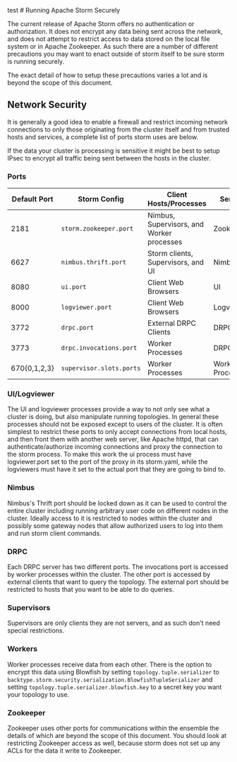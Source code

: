 test # Running Apache Storm Securely

The current release of Apache Storm offers no authentication or authorization.
It does not encrypt any data being sent across the network, and does not 
attempt to restrict access to data stored on the local file system or in
Apache Zookeeper.  As such there are a number of different precautions you may
want to enact outside of storm itself to be sure storm is running securely.

The exact detail of how to setup these precautions varies a lot and is beyond
the scope of this document.

## Network Security

It is generally a good idea to enable a firewall and restrict incoming network
connections to only those originating from the cluster itself and from trusted
hosts and services, a complete list of ports storm uses are below. 

If the data your cluster is processing is sensitive it might be best to setup
IPsec to encrypt all traffic being sent between the hosts in the cluster.

### Ports

| Default Port | Storm Config | Client Hosts/Processes | Server |
|--------------|--------------|------------------------|--------|
| 2181 | `storm.zookeeper.port` | Nimbus, Supervisors, and Worker processes | Zookeeper |
| 6627 | `nimbus.thrift.port` | Storm clients, Supervisors, and UI | Nimbus |
| 8080 | `ui.port` | Client Web Browsers | UI |
| 8000 | `logviewer.port` | Client Web Browsers | Logviewer |
| 3772 | `drpc.port` | External DRPC Clients | DRPC |
| 3773 | `drpc.invocations.port` | Worker Processes | DRPC |
| 670{0,1,2,3} | `supervisor.slots.ports` | Worker Processes | Worker Processes |

### UI/Logviewer

The UI and logviewer processes provide a way to not only see what a cluster is
doing, but also manipulate running topologies.  In general these processes should
not be exposed except to users of the cluster.  It is often simplest to restrict
these ports to only accept connections from local hosts, and then front them with another web server,
like Apache httpd, that can authenticate/authorize incoming connections and
proxy the connection to the storm process.  To make this work the ui process must have
logviewer.port set to the port of the proxy in its storm.yaml, while the logviewers
must have it set to the actual port that they are going to bind to.

### Nimbus

Nimbus's Thrift port should be locked down as it can be used to control the entire
cluster including running arbitrary user code on different nodes in the cluster.
Ideally access to it is restricted to nodes within the cluster and possibly some gateway
nodes that allow authorized users to log into them and run storm client commands.

### DRPC

Each DRPC server has two different ports.  The invocations port is accessed by worker
processes within the cluster.  The other port is accessed by external clients that
want to query the topology.  The external port should be restricted to hosts that you
want to be able to do queries.

### Supervisors

Supervisors are only clients they are not servers, and as such don't need special restrictions.

### Workers

Worker processes receive data from each other.  There is the option to encrypt this data using
Blowfish by setting `topology.tuple.serializer` to `backtype.storm.security.serialization.BlowfishTupleSerializer`
and setting `topology.tuple.serializer.blowfish.key` to a secret key you want your topology to use.

### Zookeeper

Zookeeper uses other ports for communications within the ensemble the details of which
are beyond the scope of this document.  You should look at restricting Zookeeper access
as well, because storm does not set up any ACLs for the data it write to Zookeeper.

  
